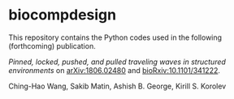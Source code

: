 # biocompdesign

This repository contains the Python codes used in the following (forthcoming) publication. 

*Pinned, locked, pushed, and pulled traveling waves in structured environments*  on [arXiv:1806.02480](https://arxiv.org/abs/1806.02480) and [bioRxiv:10.1101/341222](https://doi.org/10.1101/341222).

Ching-Hao Wang, Sakib Matin, Ashish B. George, Kirill S. Korolev

